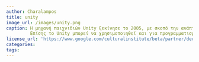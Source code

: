 ```yaml
---
author: Charalampos
title: unity
image_url: /images/unity.png
caption: Η μηχανή παιχνιδιών Unity ξεκίνησε το 2005, με σκοπό την ανάπτυξη παιχνιδιών.
         Επίσης το Unity μπορεί να χρησιμοποιηθεί και για προγραμματισμό παιχνιδιών με AI.
license_url: 'https://www.google.com/culturalinstitute/beta/partner/deutsches-museum'
categories:
tags:
---
```

